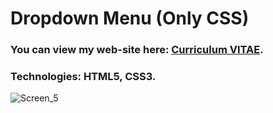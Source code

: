 # Dropdown Menu (Only CSS) #
### You can view my web-site here: [Curriculum VITAE](https://zorger27.github.io). ###
### Technologies: HTML5, CSS3. ###
![Screen_5](https://user-images.githubusercontent.com/30940416/182244397-7b8facd7-496a-45ab-8e11-ec87efa68ef5.gif)
